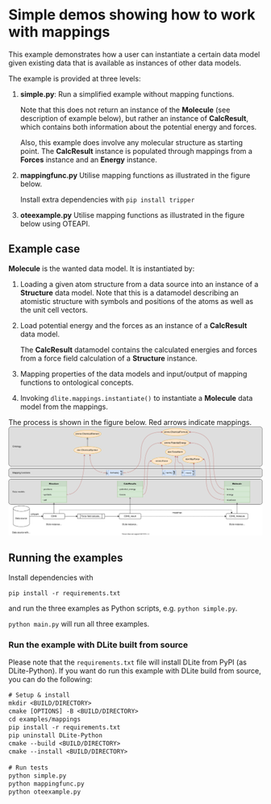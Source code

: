 Simple demos showing how to work with mappings
==============================================
This example demonstrates how a user can instantiate a certain data
model given existing data that is available as instances of other data
models.

The example is provided at three levels:

1. **simple.py**: Run a simplified example without mapping functions.

   Note that this does not return an instance of the **Molecule** (see
   description of example below), but rather an instance of **CalcResult**,
   which contains both information about the potential energy and forces.

   Also, this example does involve any molecular structure as starting point.
   The **CalcResult** instance is populated through mappings from a
   **Forces** instance and an **Energy** instance.

2. **mappingfunc.py** Utilise mapping functions as illustrated in the figure below.

   Install extra dependencies with `pip install tripper`

3. **oteexample.py** Utilise mapping functions as illustrated in the figure below
   using OTEAPI.


Example case
------------
**Molecule** is the wanted data model.  It is instantiated by:

1. Loading a given atom structure from a data source into an instance
   of a **Structure** data model. Note that this is a datamodel
   describing an atomistic structure with symbols and positions of the
   atoms as well as the unit cell vectors.

2. Load potential energy and the forces as an instance of a
   **CalcResult** data model.

   The **CalcResult** datamodel contains the calculated energies and forces
   from a force field calculation of a **Structure** instance.

3. Mapping properties of the data models and input/output of mapping
   functions to ontological concepts.

4. Invoking `dlite.mappings.instantiate()` to instantiate a
   **Molecule** data model from the mappings.

The process is shown in the figure below.  Red arrows indicate mappings.
![mappingdemo](mappingdemo.svg)


Running the examples
--------------------
Install dependencies with

    pip install -r requirements.txt

and run the three examples as Python scripts, e.g. `python simple.py`.

`python main.py` will run all three examples.


### Run the example with DLite built from source
Please note that the `requirements.txt` file will install DLite from
PyPI (as DLite-Python).  If you want do run this example with DLite
build from source, you can do the following:

    # Setup & install
    mkdir <BUILD/DIRECTORY>
    cmake [OPTIONS] -B <BUILD/DIRECTORY>
    cd examples/mappings
    pip install -r requirements.txt
    pip uninstall DLite-Python
    cmake --build <BUILD/DIRECTORY>
    cmake --install <BUILD/DIRECTORY>

    # Run tests
    python simple.py
    python mappingfunc.py
    python oteexample.py
